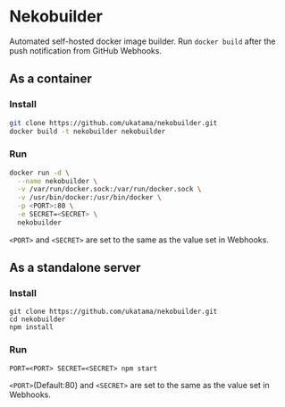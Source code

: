 # Nekobuilder
Automated self-hosted docker image builder.
Run `docker build` after the push notification from GitHub Webhooks.

## As a container
### Install
```sh
git clone https://github.com/ukatama/nekobuilder.git
docker build -t nekobuilder nekobuilder
```

### Run
```sh
docker run -d \
  --name nekobuilder \
  -v /var/run/docker.sock:/var/run/docker.sock \
  -v /usr/bin/docker:/usr/bin/docker \
  -p <PORT>:80 \
  -e SECRET=<SECRET> \
  nekobuilder
```

`<PORT>` and `<SECRET>` are set to the same as the value set in Webhooks.

## As a standalone server
### Install
```
git clone https://github.com/ukatama/nekobuilder.git
cd nekobuilder
npm install
```

### Run
```
PORT=<PORT> SECRET=<SECRET> npm start
```

`<PORT>`(Default:80) and `<SECRET>` are set to the same as the value set in Webhooks.
